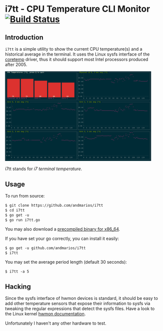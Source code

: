 i7tt - CPU Temperature CLI Monitor [![Build Status](https://travis-ci.org/andmarios/i7tt.svg?branch=master)](https://travis-ci.org/andmarios/i7tt)
=====================

## Introduction

`i7tt` is a simple utility to show the current CPU temperature(s) and a
historical average in the terminal. It uses the Linux sysfs interface of the
[coretemp](https://www.kernel.org/doc/Documentation/hwmon/coretemp) driver,
thus it should support most Intel processors produced after 2005.

<img src="./i7tt.png" alt="i7tt screenshot" type="image/png" width="480">

i7tt stands for _i7 terminal temperature_.

## Usage

To run from source:

    $ git clone https://github.com/andmarios/i7tt
    $ cd i7tt
    $ go get -u
    $ go run i7tt.go

You may also download a [precompiled binary for x86_64](https://github.com/andmarios/i7tt/releases/download/v1.02/i7tt-v1.02-x86_64.tbz).

If you have set your go correctly, you can install it easily:

    $ go get -u github.com/andmarios/i7tt
    $ i7tt

You may set the average period length (default 30 seconds):

    $ i7tt -a 5

## Hacking

Since the sysfs interface of hwmon devices is standard, it should be easy to
add other temperature sensors that expose their information to sysfs via
tweaking the regular expressions that detect the sysfs files. Have a look
to the Linux kernel [hwmon documentation](https://www.kernel.org/doc/Documentation/hwmon/).

Unfortunately I haven't any other hardware to test.
